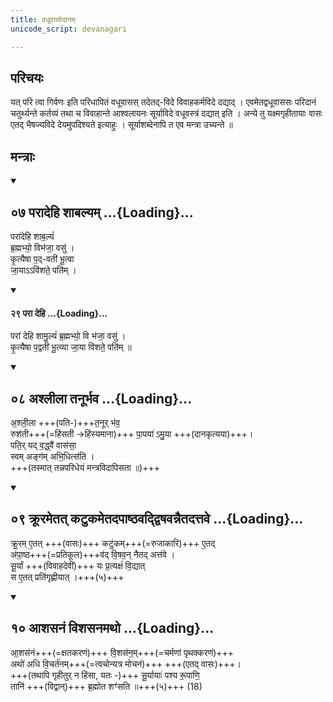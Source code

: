 ```yaml
---
title: वधूवासोदानम्
unicode_script: devanagari

---
```

## परिचयः
यत् परि त्वा गिर्वणः इति परिधापितं वधूवासस् तदेतद्-विदे विवाहकर्मविदे दद्याद् । एवमेतद्वधूवाससः परिदानं चतुर्थ्यन्ते कर्तव्यं तथा च विवाहान्ते आश्वलायनः सूर्याविदे वधूवस्त्रं दद्यात् इति ।
अन्ये तु यक्ष्मगृहीतायाः वासः एतद् भैषज्यविदे देयमुपदिश्यते इत्याहुः । सूर्याशब्देनापि त एव मन्त्रा उच्यन्ते ॥  

## मन्त्राः
<div class="js_include" includetitle="false" newlevelforh1="2" unfilled url="/vedAH_yajuH/taittirIyam/sUtram/ApastambaH/gRhyam/ekAgnikANDam/vishvAsa-prastutiH/1_18/07_parAdehi_shAbalyam.md">
<details open><summary><h2>०७ परादेहि शाबल्यम् ...{Loading}...</h2></summary>


परा॑देहि शाब॒ल्यं॑  
ब्र॒ह्मभ्यो॒ विभ॑जा॒ वसु॑ ।  
कृ॒त्यैषा प॒द्-वती॑ भू॒त्वा  
जा॒याऽऽवि॑शते॒ पति॑म् ।


<div class="js_include" includetitle="false" newlevelforh1="2" unfilled="" url="/vedAH_Rk/shAkalam/saMhitA/vishvAsa-prastutiH/10/085/29_parA_dehi.md">
<details open=""><summary><h4>२९ परा देहि ...{Loading}...</h4></summary>


परा॑ देहि शामु॒ल्यं॑ ब्र॒ह्मभ्यो॒ वि भ॑जा॒ वसु॑ ।  
कृ॒त्यैषा प॒द्वती॑ भू॒त्व्या जा॒या वि॑शते॒ पति॑म् ॥

</details>
</div>
</details>
</div>
<div class="js_include" includetitle="false" newlevelforh1="2" unfilled url="/vedAH_yajuH/taittirIyam/sUtram/ApastambaH/gRhyam/ekAgnikANDam/vishvAsa-prastutiH/1_18/08_ashlIlA_tanUrbhava.md">
<details open><summary><h2>०८ अश्लीला तनूर्भव ...{Loading}...</h2></summary>


अ॒श्ली॒ला +++(पति-)+++त॒नूर् भ॑व॒  
रुश॑ती+++(=हिंसती →हिंस्यमाना)+++ पा॒पया॑ ऽमु॒या +++(दानकृत्यया)+++।  
पति॒र् यद् व॒द्ध्वै॑ वास॑सा॒  
स्वम् अङ्ग॑म् अभि॒धित्स॑ति ।  
+++(तस्मात् तन्नपरिधेयं मन्त्रविदापिसता ॥)+++

</details>
</div>
<div class="js_include" includetitle="false" newlevelforh1="2" unfilled url="/vedAH_yajuH/taittirIyam/sUtram/ApastambaH/gRhyam/ekAgnikANDam/vishvAsa-prastutiH/1_18/09_krUrametat_kaTukametadapAShThavaddviShavannaitadattave.md">
<details open><summary><h2>०९ क्रूरमेतत् कटुकमेतदपाष्ठवद्द्विषवन्नैतदत्तवे ...{Loading}...</h2></summary>


क्रू॒रम् ए॒तत् +++(वासः)+++ कटु॑कम्+++(=रुजाकारि)+++ ए॒तद्  
अ॑पा॒ष्ठ+++(=प्रतिकूल)+++व॑द् वि॒षव॒न् नैतद् अत्त॑वे ।  
सू॒र्यां +++(विवाहदेवीं)+++ यः प्र॒त्यक्षं॑ वि॒द्यात्  
स ए॒तत् प्रति॑गृह्णीयात् ।+++(५)+++  

</details>
</div>
<div class="js_include" includetitle="false" newlevelforh1="2" unfilled url="/vedAH_yajuH/taittirIyam/sUtram/ApastambaH/gRhyam/ekAgnikANDam/vishvAsa-prastutiH/1_18/10_AshasanaM_vishasanamatho.md">
<details open><summary><h2>१० आशसनं विशसनमथो ...{Loading}...</h2></summary>


आ॒शस॑नं+++(=क्षतकरणं)+++ वि॒शस॑न॒म्+++(=चर्मणां पृथक्करणं)+++  
अथो॑ अधि वि॒चर्त॑नम्+++(=त्वचोन्यत्र मोचनं)+++ +++(एतद् वासः)+++।  
+++(तथापि गृहीतुर् न हिंसा, यतः -)+++ सू॒र्यायाः॑ पश्य रू॒पाणि॒  
तानि॑ +++(विद्वान्)+++ ब्र॒ह्मोत शꣳ॑सति ॥+++(५)+++ (18)

</details>
</div> 